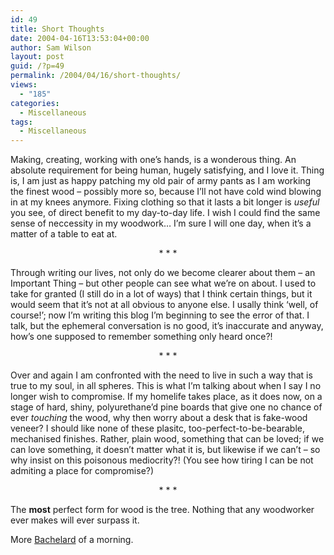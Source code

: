 ```yaml
---
id: 49
title: Short Thoughts
date: 2004-04-16T13:53:04+00:00
author: Sam Wilson
layout: post
guid: /?p=49
permalink: /2004/04/16/short-thoughts/
views:
  - "185"
categories:
  - Miscellaneous
tags:
  - Miscellaneous
---
```

Making, creating, working with one’s hands, is a wonderous thing. An absolute requirement for being human, hugely satisfying, and I love it. Thing is, I am just as happy patching my old pair of army pants as I am working the finest wood &#8211; possibly more so, because I’ll not have cold wind blowing in at my knees anymore. Fixing clothing so that it lasts a bit longer is _useful_ you see, of direct benefit to my day-to-day life. I wish I could find the same sense of neccessity in my woodwork… I’m sure I will one day, when it’s a matter of a table to eat at.

<div style="text-align: center">
  * * *
</div>

Through writing our lives, not only do we become clearer about them &#8211; an Important Thing &#8211; but other people can see what we’re on about. I used to take for granted (I still do in a lot of ways) that I think certain things, but it would seem that it’s not at all obvious to anyone else. I usally think ‘well, of course!’; now I’m writing this blog I’m beginning to see the error of that. I talk, but the ephemeral conversation is no good, it’s inaccurate and anyway, how’s one supposed to remember something only heard once?!

<div style="text-align: center">
  * * *
</div>

Over and again I am confronted with the need to live in such a way that is true to my soul, in all spheres. This is what I’m talking about when I say I no longer wish to compromise. If my homelife takes place, as it does now, on a stage of hard, shiny, polyurethane’d pine boards that give one no chance of ever _touching_ the wood, why then worry about a desk that is fake-wood veneer? I should like none of these plasitc, too-perfect-to-be-bearable, mechanised finishes. Rather, plain wood, something that can be loved; if we can love something, it doesn’t matter what it is, but likewise if we can’t &#8211; so why insist on this poisonous mediocrity?! (You see how tiring I can be not admiting a place for compromise?)

<div style="text-align: center">
  * * *
</div>

The **most** perfect form for wood is the tree. Nothing that any woodworker ever makes will ever surpass it.

More [Bachelard](index.php?p=23) of a morning.